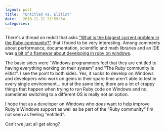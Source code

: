 ```yaml
---
layout: post
title:  "Entitled vs. Elitist"
date:   2010-12-21 21:59:34
categories:
---
```


There's a thread on reddit that asks <a href="http://www.reddit.com/r/ruby/comments/elygz/what_is_the_biggest_current_problem_in_ruby/">"What is the biggest current problem in the Ruby community?"</a> that I found to be very interesting. Among comments about performance, documentation, scientific and math libraries and an IDE was <a href="http://www.reddit.com/r/ruby/comments/elygz/what_is_the_biggest_current_problem_in_ruby/c195789">a bit of a flamewar about developing in ruby on windows</a>.

The basic sides were "Windows programmers feel that they are entitled to having everything working on their system" and "The Ruby community is elitist". I see the point to both sides. Yes, it sucks to develop on Windows and developers who work on gems in their spare time aren't able to test in every single environment... but at the same time, there are a lot of crappy things that happen when trying to run Ruby code on Windows and no, sometimes switching to a different OS is really not an option.

I hope that as a developer on Windows who *does* want to help improve Ruby's Windows support as well as be part of the "Ruby community" I'm not seen as feeling "entitled".

Can't we just all get along?
